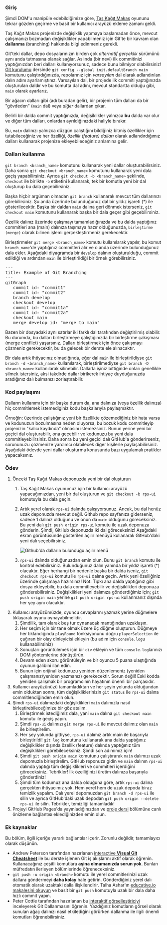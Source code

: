 ### Giriş

Şimdi DOM'u manipüle edebildiğimize göre, [Taş Kağıt Makas](https://www.theodinproject.com/paths/foundations/courses/foundations/lessons/rock-paper-scissors) oyununu tekrar gözden geçirme ve basit bir kullanıcı arayüzü ekleme zamanı geldi.

Taş Kağıt Makas projenizde değişiklik yapmaya başlamadan önce, mevcut çalışmanızı bozmadan değişiklikler yapabilmeniz için Git'te bir kavram olan **dallanma** (branching) hakkında bilgi edinmeniz gerekli.

Git'teki dallar, depo dosyalarınızın birden çok *alternatif gerçeklik* sürümünü aynı anda tutmasına olanak sağlar. Aslında (bir nevi) ilk commitinizi yaptığınızdan beri dalları kullanıyorsunuz, sadece bunu bilmiyor olabilirsiniz! [Git kurulumu](https://www.theodinproject.com/paths/foundations/courses/foundations/lessons/setting-up-git) dersinde `git config --global init.defaultBranch main` komutunu çalıştırdığınızda, repolarınız için *varsayılan* dal olarak adlandırılan dalın adını ayarlamıştınız. Varsayılan dal, bir projede ilk commiti yaptığınızda oluşturulan daldır ve bu komutta dal adını, mevcut standartta olduğu gibi, `main` olarak ayarlarız.

Bir ağacın dalları gibi (adı buradan gelir), bir projenin tüm dalları da bir "gövdeden" (`main` dal) veya *diğer* dallardan çıkar.

Belirli bir dalda commit yaptığınızda, değişiklikler yalnızca **bu** dalda var olur ve diğer tüm dalları, onlardan ayrıldığınızdaki haliyle bırakır.

Bu, `main` dalınızı yalnızca düzgün çalıştığını bildiğiniz bitmiş özellikler için tutabileceğiniz ve her özelliği, *özellik (feature) dalları* olarak adlandırdığımız dalları kullanarak projenize ekleyebileceğiniz anlamına gelir.

### Dalları kullanma

`git branch <branch_name>` komutunu kullanarak yeni dallar oluşturabilirsiniz. Daha sonra `git checkout <branch_name>` komutunu kullanarak yeni dala geçiş yapabilirsiniz. Ayrıca `git checkout -b <branch_name>` şeklinde, `checkout` ile birlikte `-b` etiketini kullanarak, tek bir komutla yeni bir dal oluşturup bu dala geçebilirsiniz.

Başka hiçbir argüman olmadan `git branch` kullanarak mevcut tüm dallarınızı görebilirsiniz. Şu anda üzerinde bulunduğunuz dal bir yıldız işareti (*) ile gösterilecektir. Başka bir daldan `main` dalına geri dönmek isterseniz, `git checkout main` komutunu kullanarak başka bir dala geçer gibi geçebilirsiniz.

Özellik dalınız üzerinde çalışmayı tamamladığınızda ve bu dalda yaptığınız commitleri ana (main) dalınıza taşımaya hazır olduğunuzda, `birleştirme (merge)` olarak bilinen işlemi gerçekleştirmeniz gerekecektir.

Birleştirmeler `git merge <branch_name>` komutu kullanılarak yapılır, bu komut `branch_name`'de yaptığınız commitleri alır ve o anda üzerinde bulunduğunuz dala ekler. Aşağıdaki diyagramda bir `develop` dalının oluşturulduğu, commit edildiği ve ardından `main` ile birleştirildiği bir örnek görebilirsiniz.

<pre class="mermaid">
---
title: Example of Git Branching
---
gitGraph
   commit id: "commit1"
   commit id: "commit2"
   branch develop
   checkout develop
   commit id: "commit1a"
   commit id: "commit2a"
   checkout main
   merge develop id: "merge to main"
</pre>

Bazen bir dosyadaki aynı satırlar iki farklı dal tarafından değiştirilmiş olabilir. Bu durumda, bu dalları birleştirmeye çalıştığınızda bir birleştirme çakışması (merge conflict) yaşarsınız. Dalları birleştirmek için önce çakışmayı çözmeniz gerekecektir, bu da gelecek bir derste ele alınacaktır.

Bir dala artık ihtiyacınız olmadığında, eğer dal `main` ile birleştirildiyse `git branch -d <branch_name>` kullanılarak, birleştirilmediyse `git branch -D <branch_name>` kullanılarak silinebilir. Dallarla işiniz bittiğinde onları genellikle silmek istersiniz, aksi takdirde dallar birikerek ihtiyaç duyduğunuzda aradığınız dalı bulmanızı zorlaştırabilir.

### Kod paylaşımı

Dalların kullanımı için bir başka durum da, ana dalınıza (veya özellik dalınıza) hiç commitlemek istemediginiz kodu başkalarıyla paylaşmaktır.

Örneğin: üzerinde çalıştığınız yeni bir özellikte çözemediğiniz bir hata varsa ve kodunuzun bozulmasına neden oluyorsa, bu bozuk kodu commitleyip projenizin "kalıcı kaydında" olmasını istemezsiniz. Bunun yerine yeni bir geçici dal oluşturabilir, ona geçebilir ve kodunuzu bu yeni dala commitleyebilirsiniz. Daha sonra bu yeni geçici dalı GitHub'a gönderirseniz, sorununuzu çözmenize yardımcı olabilecek diğer kişilerle paylaşabilirsiniz. Aşağıdaki ödevde yeni dallar oluşturma konusunda bazı uygulamalı pratikler yapacaksınız.

### Ödev

<div class="lesson-content__panel" markdown="1">

1. Önceki Taş Kağıt Makas deponuzda yeni bir dal oluşturun
    1. Taş Kağıt Makas oyunumuz için bir kullanıcı arayüzü yapacağımızdan, yeni bir dal oluşturun ve `git checkout -b rps-ui` komutuyla bu dala geçin.
    2. Artık yerel olarak `rps-ui` dalında çalışıyorsunuz. Ancak, bu dal henüz uzak deponuzda mevcut değil. Github repo sayfanıza giderseniz, sadece 1 dalınız olduğunu ve onun da `main` olduğunu göreceksiniz. Bu yeni dalı `git push origin rps-ui` komutu ile uzak deponuza gönderin. Şimdi, GitHub deponuzda iki dal göreceksiniz! Aşağıdaki ekran görüntüsünde gösterilen açılır menüyü kullanarak GitHub'daki yeni dalı seçebilirsiniz.

         ![Github'da dalların bulunduğu açılır menü](https://cdn.statically.io/gh/TheOdinProject/curriculum/46c18d8445051e016b1e415fe0227a0fa33cc825/foundations/javascript_basics/revisiting_rock_paper_scissors/imgs/00.png)

    1. `rps-ui` dalında olduğunuzdan emin olun. Bunu `git branch` komutu ile kontrol edebilirsiniz. Bulunduğunuz dalın yanında bir yıldız işareti (\*) olacaktır. Eğer herhangi bir nedenle başka bir dalda iseniz, `git checkout rps-ui` komutu ile `rps-ui` dalına geçin. Artık yeni özelliğiniz üzerinde çalışmaya hazırsınız! Not: Tıpkı ana dalda yaptığınız gibi dosya ekleyebilir, bu dala commitleyebilir ve değişiklikleri deponuza gönderebilirsiniz. Değişiklikleri yeni dalımıza gönderdiğimiz için; `git push origin main` yerine `git push origin rps-ui` kullanmanız dışında her şey aynı olacaktır.
1. Kullanıcı arayüzümüzde, oyuncu cevaplarını yazmak yerine düğmelere tıklayarak oyunu oynayabilmelidir.
    1. Şimdilik, tam olarak beş tur oynanacak mantığından uzaklaşın.
    1. Her seçim için bir tane olmak üzere üç düğme oluşturun. Düğmeye her tıklandığında `playRound` fonksiyonunu doğru `playerSelection` ile çağıran bir olay dinleyicisi ekleyin (bu adım için `console.log`u kullanabilirsiniz)
    1. Sonuçları görüntülemek için bir `div` ekleyin ve tüm `console.log`larınızı DOM yöntemlerine dönüştürün.
    1. Devam eden skoru görüntüleyin ve bir oyuncu 5 puana ulaştığında oyunun galibini ilan edin.
    1. Bunun için orijinal kodunuzu yeniden düzenlemeniz (yeniden çalışmanız/yeniden yazmanız) gerekecektir. Sorun değil! Eski kodda yeniden çalışmak bir programcının hayatının önemli bir parçasıdır.
1. Kullanıcı arayüzünüzü tamamladıktan ve her şeyin yolunda olduğundan emin olduktan sonra, tüm değişikliklerinizin `git status` ile `rps-ui` dalına commitlendiğinden emin olun.
1. Şimdi `rps-ui` dalımızdaki değişiklikleri `main` dalımızla nasıl birleştirebileceğimize bir göz atalım.
    1. Birleştirmek istediğimiz dala, yani `main` dalına `git checkout main` komutu ile geçiş yapın.
    1. Şimdi `rps-ui` dalımızı `git merge rps-ui` ile mevcut dalımız olan `main` ile birleştirelim.
    1. Her şey yolunda gittiyse, `rps-ui` dalımız artık main ile başarıyla birleştirildi! `git log` komutunu kullanarak ana dalda yaptığınız değişiklikler dışında özellik (feature)  dalında yaptığınız tüm değişiklikleri görebileceksiniz. Şimdi son adımımız için!
    1. Şimdi `git push origin main` komutunu çalıştırarak `main` dalımızı uzak depomuzla birleştirelim. GitHub reponuza gidin ve `main` dalının `rps-ui` dalında yaptığı tüm değişiklikleri ve commitleri içerdiğini göreceksiniz. Tebrikler! İlk özelliğinizi üretim dalınıza başarıyla gönderdiniz!
    1. Şimdi tüm kodumuz ana dalda olduğuna göre, artık `rps-ui` dalına gerçekten ihtiyacımız yok. Hem yerel hem de uzak depoda biraz temizlik yapalım. Dalı yerel depomuzdan `git branch -d rps-ui` ile silin ve ayrıca GitHub'daki uzak depodan `git push origin --delete rps-ui` ile silin. Tebrikler, temizliği tamamladık!
1. Projeyi GitHub Pages'da yayınladığınızdan ve [proje dersi](https://www.theodinproject.com/paths/foundations/courses/foundations/lessons/rock-paper-scissors) bölümüne canlı önizleme bağlantısı eklediğinizden emin olun.

</div>

### Ek kaynaklar

Bu bölüm, ilgili içeriğe yararlı bağlantılar içerir. Zorunlu değildir, tamamlayıcı olarak düşünün.
- Andrew Peterson tarafından hazırlanan [interactive **Visual Git Cheatsheet**](https://ndpsoftware.com/git-cheatsheet.html#loc=index;) ile bu derste işlenen Git iş akışlarını aktif olarak öğrenin. Kullanacağınız çeşitli komutlara **aşina olmamanızda sorun yok**. Bunları müfredatın ilerleyen bölümlerinde öğreneceksiniz.
- `git push -u origin <branch>` komutu ile yerel commitlerinizi uzak dallara göndermeyi **daha kolay** hale getirin. Gönderdiğiniz yerel dalı otomatik olarak uzaktaki dalla ilişkilendirir. Talha Ashar'ın [educative.io makalesini okuyun](https://www.educative.io/edpresso/what-is-the-git-push--u-remote-branch-name-command) ve basit bir `git push` komutuyla uzak bir dala daha hızlı commit yapın.
- Peter Cottle tarafından hazırlanan bu [interaktif görselleştiriciyi](https://learngitbranching.js.org/) inceleyerek Git Dallanmasını öğrenin. Yazdığınız komutların görsel olarak sunulan ağaç dalınızı nasıl etkilediğini görürken dallanma ile ilgili önemli komutları öğrenebilirsiniz.
